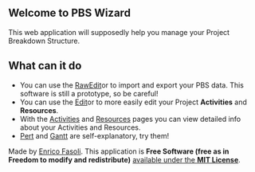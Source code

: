 ## Welcome to PBS Wizard

This web application will supposedly help you manage your Project Breakdown Structure.

## What can it do

- You can use the [RawEdit](/rawedit)or to import and export your PBS data. This software is still a prototype, so be careful!
- You can use the [Edit](/edit)or to more easily edit your Project __Activities__ and __Resources__.
- With the [Activities](/activities) and [Resources](/resources) pages you can view detailed info about your Activities and Resources.
- [Pert](#/pert) and [Gantt](#/gantt) are self-explanatory, try them!

Made by [Enrico Fasoli](http://github.com/fazo96). This application is __Free Software (free as in Freedom to modify and redistribute)__ [available under the __MIT License__](http://github.com/fazo96/pbs).
